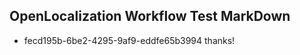 ## OpenLocalization Workflow Test MarkDown
* fecd195b-6be2-4295-9af9-eddfe65b3994 thanks!

<!--HONumber=Jul16_HO4-->



